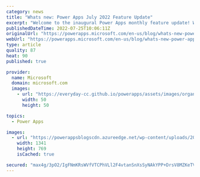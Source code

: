 ```yaml
---
category: news
title: "Whats new: Power Apps July 2022 Feature Update"
excerpt: "Welcome to the inaugural Power Apps monthly feature update! We will use this blog to share a summary of product, community, and learning updates from throughout the month so you can access it in one easy place. A variety of new and highly anticipated features are now available which we are very excited"
publishedDateTime: 2022-07-25T10:06:11Z
originalUrl: "https://powerapps.microsoft.com/en-us/blog/whats-new-power-apps-july-2022-feature-update/"
webUrl: "https://powerapps.microsoft.com/en-us/blog/whats-new-power-apps-july-2022-feature-update/"
type: article
quality: 87
heat: 90
published: true

provider:
  name: Microsoft
  domain: microsoft.com
  images:
    - url: "https://everyday-cc.github.io/powerapps/assets/images/organizations/microsoft.com-50x50.jpg"
      width: 50
      height: 50

topics:
  - Power Apps

images:
  - url: "https://powerappsblogscdn.azureedge.net/wp-content/uploads/2022/07/replace-demo-v1-1.gif"
    width: 1341
    height: 769
    isCached: true

secured: "max4g/3pO2/IgFNmKRsWVfVTCPhVLl2F4vtanSnXsSyNAkYPP+DrsV8MZKeTVntsFOY1D1m0gOpuaimJc4NYnqjcPSeKSMWqcykzcDpQorkkN8b6nh8HHlCYLyAsYRAMheDJIa3+F9Cv0onA/yeFTOLE8CmenwVhk8sLcvLAsOJFlh0e/KWtgJFv6oQaukg9FKcbWTeFBLsHcomN/nXV8v85h52tMBeIgTojuN+UNFO8PYG2gMtYfmsgsBTXEsjhp3jXFUzqXEov24fXuaIEKvsG+IwlsZrH2vfKHFp+KEKQPToCwHHEUR6hDVESbbed1wd7SKs9zUZbqbA/swbvIyQa+QVvYv+D+eUncvzx00g=;rTF9d6JOBzD2BDEVA/972Q=="
---
```



